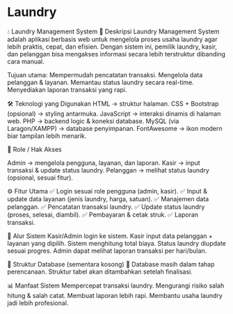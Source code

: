 # Laundry

💧 Laundry Management System
📌 Deskripsi
Laundry Management System adalah aplikasi berbasis web untuk mengelola proses usaha laundry agar lebih praktis, cepat, dan efisien.
Dengan sistem ini, pemilik laundry, kasir, dan pelanggan bisa mengakses informasi secara lebih terstruktur dibanding cara manual.

Tujuan utama:
Mempermudah pencatatan transaksi.
Mengelola data pelanggan & layanan.
Memantau status laundry secara real-time.
Menyediakan laporan transaksi yang rapi.

🛠️ Teknologi yang Digunakan
HTML → struktur halaman.
CSS + Bootstrap (opsional) → styling antarmuka.
JavaScript → interaksi dinamis di halaman web.
PHP → backend logic & koneksi database.
MySQL (via Laragon/XAMPP) → database penyimpanan.
FontAwesome → ikon modern biar tampilan lebih menarik.

👥 Role / Hak Akses

Admin → mengelola pengguna, layanan, dan laporan.
Kasir → input transaksi & update status laundry.
Pelanggan → melihat status laundry (opsional, sesuai fitur).

⚙️ Fitur Utama
✅ Login sesuai role pengguna (admin, kasir).
✅ Input & update data layanan (jenis laundry, harga, satuan).
✅ Manajemen data pelanggan.
✅ Pencatatan transaksi laundry.
✅ Update status laundry (proses, selesai, diambil).
✅ Pembayaran & cetak struk.
✅ Laporan transaksi.

🔄 Alur Sistem
Kasir/Admin login ke sistem.
Kasir input data pelanggan + layanan yang dipilih.
Sistem menghitung total biaya.
Status laundry diupdate sesuai progres.
Admin dapat melihat laporan transaksi per hari/bulan.

📂 Struktur Database (sementara kosong)
📌 Database masih dalam tahap perencanaan. Struktur tabel akan ditambahkan setelah finalisasi.

📊 Manfaat Sistem
Mempercepat transaksi laundry.
Mengurangi risiko salah hitung & salah catat.
Membuat laporan lebih rapi.
Membantu usaha laundry jadi lebih profesional.
